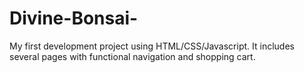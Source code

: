 # Divine-Bonsai-
My first development project using HTML/CSS/Javascript.
It includes several pages with functional navigation and shopping cart.
